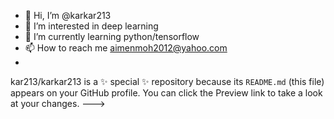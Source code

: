 - 👋 Hi, I’m @karkar213
- 👀 I’m interested in deep learning 
- 🌱 I’m currently learning python/tensorflow
- 📫 How to reach me aimenmoh2012@yahoo.com
- 
kar213/karkar213 is a ✨ special ✨ repository because its `README.md` (this file) appears on your GitHub profile.
You can click the Preview link to take a look at your changes.
--->

